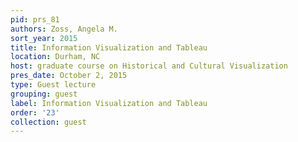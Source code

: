 ```yaml
---
pid: prs_81
authors: Zoss, Angela M.
sort_year: 2015
title: Information Visualization and Tableau
location: Durham, NC
host: graduate course on Historical and Cultural Visualization
pres_date: October 2, 2015
type: Guest lecture
grouping: guest
label: Information Visualization and Tableau
order: '23'
collection: guest
---
```

